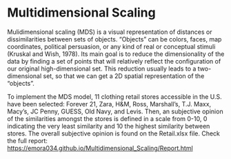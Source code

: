 # Multidimensional Scaling

Mulidimensional scaling (MDS) is a visual representation of distances or dissimilarities between sets of objects. “Objects” can be colors, faces, map coordinates, political persuasion, or any kind of real or conceptual stimuli (Kruskal and Wish, 1978). Its main goal is to reduce the dimensionality of the data by finding a set of points that will relatively reflect the configuration of our original high-dimensional set. This reduction usually leads to a two-dimensional set, so that we can get a 2D spatial representation of the “objects”.

To implement the MDS model, 11  clothing retail stores accessible in the U.S. have been selected: Forever 21, Zara, H&M, Ross, Marshall’s, T.J. Maxx, Macy’s, JC Penny, GUESS, Old Navy, and Levis. Then, an subjective opinion of the similarities amongst the stores is defined in a scale from 0-10, 0 indicating the very least similarity and 10 the highest similarity between stores. The overall subjective opinion is found on the Retail.xlsx file. Check the full report:
https://emora034.github.io/Multidimensional_Scaling/Report.html 



